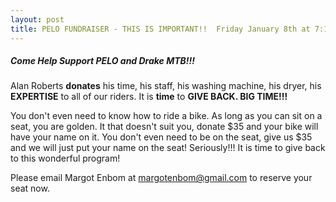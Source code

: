 ```yaml
---
layout: post
title: PELO FUNDRAISER - THIS IS IMPORTANT!!  Friday January 8th at 7:15 pm AND Saturday January 9th at 11:15 a.m
---
```



##### Come Help Support PELO and Drake MTB!!!


Alan Roberts **donates** his time, his staff, his washing machine, his dryer, his **EXPERTISE** to all of our riders.  It is **time** to **GIVE BACK.  BIG TIME!!!**

You don't even need to know how to ride a bike.  As long as you can sit on a seat, you are golden.  It that doesn't suit you, donate $35 and your bike will have your name on it.  You don't even need to be on the seat, give us $35 and  we will just put your name on the seat!  Seriously!!!  It is time to give back to this wonderful program!

Please email Margot Enbom at <margotenbom@gmail.com> to reserve your seat now.
